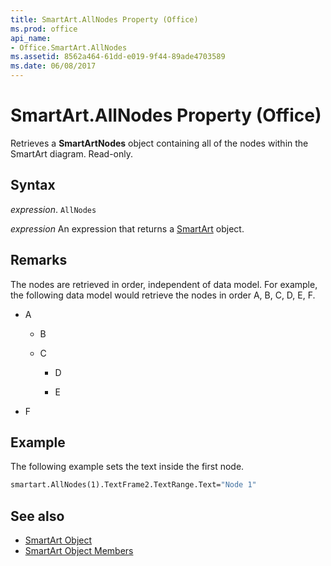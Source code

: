 ```yaml
---
title: SmartArt.AllNodes Property (Office)
ms.prod: office
api_name:
- Office.SmartArt.AllNodes
ms.assetid: 8562a464-61dd-e019-9f44-89ade4703589
ms.date: 06/08/2017
---
```



# SmartArt.AllNodes Property (Office)

Retrieves a **SmartArtNodes** object containing all of the nodes within the SmartArt diagram. Read-only.


## Syntax

_expression_. `AllNodes`

_expression_ An expression that returns a [SmartArt](./Office.SmartArt.md) object.


## Remarks

The nodes are retrieved in order, independent of data model. For example, the following data model would retrieve the nodes in order A, B, C, D, E, F.


- A
    
  - B
    
  - C
    
    - D
    
    - E
    
- F
    

## Example

The following example sets the text inside the first node.


```vb
smartart.AllNodes(1).TextFrame2.TextRange.Text="Node 1"
```


## See also

- [SmartArt Object](Office.SmartArt.md)
- [SmartArt Object Members](./overview/Library-Reference/smartart-members-office.md)

